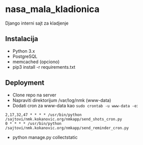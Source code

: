 nasa_mala_kladionica
====================

Django interni sajt za kladjenje

## Instalacija

* Python 3.x
* PostgreSQL
* memcached (opciono)
* pip3 install -r requirements.txt

## Deployment

* Clone repo na server
* Napraviti direktorijum /var/log/nmk (www-data)
* Dodati cron za www-data kao `sudo crontab -u www-data -e`:
```
2,17,32,47 * * * * /usr/bin/python /sajtovi/nmk.kokanovic.org/nmkapp/send_shots_cron.py
0 * * * * /usr/bin/python /sajtovi/nmk.kokanovic.org/nmkapp/send_reminder_cron.py
```
* python manage.py collectstatic
